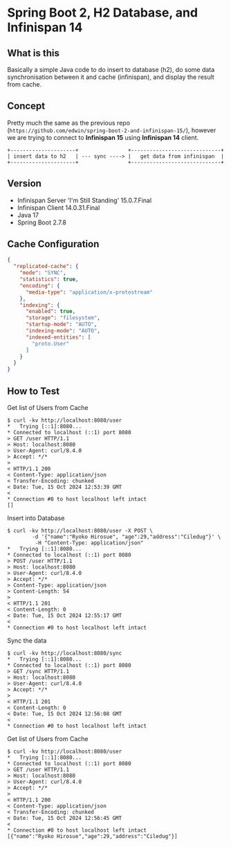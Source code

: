 # Spring Boot 2, H2 Database, and Infinispan 14

## What is this
Basically a simple Java code to do insert to database (h2), do some data synchronisation between it and cache (infinispan), and display the result from cache.

## Concept
Pretty much the same as the previous repo (`https://github.com/edwin/spring-boot-2-and-infinispan-15/`), however we are trying to connect to **Infinispan 15** using **Infinispan 14** client.

```
+---------------------+                +-----------------------------+
| insert data to h2   | --- sync ----> |   get data from infinispan  |
+---------------------+                +-----------------------------+
```

## Version
- Infinispan Server 'I'm Still Standing' 15.0.7.Final
- Infinispan Client 14.0.31.Final
- Java 17
- Spring Boot 2.7.8

## Cache Configuration
```json
{
  "replicated-cache": {
    "mode": "SYNC",
    "statistics": true,
    "encoding": {
      "media-type": "application/x-protostream"
    },
    "indexing": {
      "enabled": true,
      "storage": "filesystem",
      "startup-mode": "AUTO",
      "indexing-mode": "AUTO",
      "indexed-entities": [
        "proto.User"
      ]
    }
  }
}
```

## How to Test
Get list of Users from Cache
```
$ curl -kv http://localhost:8080/user
*   Trying [::1]:8080...
* Connected to localhost (::1) port 8080
> GET /user HTTP/1.1
> Host: localhost:8080
> User-Agent: curl/8.4.0
> Accept: */*
>
< HTTP/1.1 200
< Content-Type: application/json
< Transfer-Encoding: chunked
< Date: Tue, 15 Oct 2024 12:53:39 GMT
<
* Connection #0 to host localhost left intact
[]                                           
```

Insert into Database
```
$ curl -kv http://localhost:8080/user -X POST \ 
        -d '{"name":"Ryoko Hirosue", "age":29,"address":"Ciledug"}' \
         -H "Content-Type: application/json"
*   Trying [::1]:8080...
* Connected to localhost (::1) port 8080
> POST /user HTTP/1.1
> Host: localhost:8080
> User-Agent: curl/8.4.0
> Accept: */*
> Content-Type: application/json
> Content-Length: 54
>
< HTTP/1.1 201
< Content-Length: 0
< Date: Tue, 15 Oct 2024 12:55:17 GMT
<
* Connection #0 to host localhost left intact
```

Sync the data
```
$ curl -kv http://localhost:8080/sync
*   Trying [::1]:8080...
* Connected to localhost (::1) port 8080
> GET /sync HTTP/1.1
> Host: localhost:8080
> User-Agent: curl/8.4.0
> Accept: */*
>
< HTTP/1.1 201
< Content-Length: 0
< Date: Tue, 15 Oct 2024 12:56:08 GMT
<
* Connection #0 to host localhost left intact
```

Get list of Users from Cache
```
$ curl -kv http://localhost:8080/user
*   Trying [::1]:8080...
* Connected to localhost (::1) port 8080
> GET /user HTTP/1.1
> Host: localhost:8080
> User-Agent: curl/8.4.0
> Accept: */*
>
< HTTP/1.1 200
< Content-Type: application/json
< Transfer-Encoding: chunked
< Date: Tue, 15 Oct 2024 12:56:45 GMT
<
* Connection #0 to host localhost left intact
[{"name":"Ryoko Hirosue","age":29,"address":"Ciledug"}]   
```